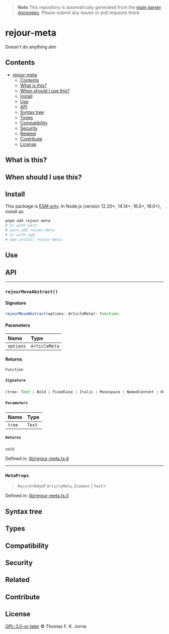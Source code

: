 > **Note**
> This repository is automatically generated from the [main parser monorepo](https://github.com/TrialAndErrorOrg/parsers). Please submit any issues or pull requests there.

# rejour-meta

Doesn't do anything atm

## Contents

*   [rejour-meta](#rejour-meta)
    *   [Contents](#contents)
    *   [What is this?](#what-is-this)
    *   [When should I use this?](#when-should-i-use-this)
    *   [Install](#install)
    *   [Use](#use)
    *   [API](#api)
    *   [Syntax tree](#syntax-tree)
    *   [Types](#types)
    *   [Compatibility](#compatibility)
    *   [Security](#security)
    *   [Related](#related)
    *   [Contribute](#contribute)
    *   [License](#license)

## What is this?

## When should I use this?

## Install

This package is [ESM only](https://gist.github.com/sindresorhus/a39789f98801d908bbc7ff3ecc99d99c). In Node.js (version 12.20+, 14.14+, 16.0+, 18.0+), install as

```bash
pnpm add rejour-meta
# or with yarn
# yarn add rejour-meta
# or with npm
# npm install rejour-meta
```

## Use

## API

***

### `rejourMoveAbstract()`

#### Signature

```ts
rejourMoveAbstract(options: ArticleMeta): Function;
```

#### Parameters

| Name | Type |
| :------ | :------ |
| `options` | `ArticleMeta` |

#### Returns

`Function`

##### `Signature`

```ts
(tree: Text | Bold | FixedCase | Italic | Monospace | NamedContent | Overline | Roman | Ruby | SansSerif | Sc | Strike | StyledContent | Sub | Sup | Underline | AbbrevJournaltitle | Abbrev | Def | Abstract | Label | ObjectId | P | Sec | Title | AccessDate | Ack | KwdGroup | RefList | SubjGroup | Address | AddrLine | City | Country | Email | ExtLink | Fax | Institution | InstitutionWrap | Phone | PostalCode | State | Uri | Alternatives | ChemStruct | IndexTerm | IndexTermrangeend | InlineFormula | InlineGraphic | InlineMedia | MilestoneEnd | MilestoneStart | PrivateChar | AffAlternatives | Aff | Break | Fn | InlineSupplementarymaterial | RelatedArticle | RelatedObject | Target | Xref | Array | Code | Graphic | Media | Preformat | SupplementaryMaterial | Table | TexMath | TextualForm | AltText | AltTitle | Annotation | Anonymous | AnswerSet | Answer | Explanation | Subtitle | BlockAlternatives | BoxedText | ChemStructwrap | DefList | DispFormula | DispFormulagroup | DispQuote | Fig | FigGroup | FnGroup | Glossary | List | Question | QuestionWrap | QuestionWrapgroup | Speech | Statement | TableWrap | TableWrapgroup | VerseGroup | AppGroup | App | Permissions | SecMeta | Attrib | LongDesc | Tbody | ArticleCategories | SeriesText | SeriesTitle | ArticleId | ArticleMeta | Isbn | ArticleVersion | ArticleVersionalternatives | AuthorNotes | Conference | ContribGroup | Counts | CustomMetagroup | ElocationId | Fpage | FundingGroup | History | Issue | IssueId | IssuePart | IssueSponsor | IssueTitle | IssueTitlegroup | Lpage | PageRange | Product | PubDate | PubDatenotavailable | PubHistory | SelfUri | Supplement | SupportGroup | TitleGroup | TransAbstract | Volume | VolumeId | VolumeIssuegroup | VolumeSeries | ArticleTitle | Article | Back | Body | FloatsGroup | Front | ProcessingMeta | Response | SubArticle | AuthorComment | Corresp | AwardDesc | AwardGroup | AwardId | AwardName | FundingSource | PrincipalAwardrecipient | PrincipalInvestigator | SupportSource | Bio | Notes | SigBlock | Caption | ChapterTitle | CitationAlternatives | ElementCitation | MixedCitation | NlmCitation | Colgroup | Col | CollabAlternatives | Collab | OnBehalfof | Role | Comment | CompoundKwdpart | CompoundKwd | CompoundSubjectpart | CompoundSubject | ConfAcronym | ConfDate | ConfLoc | ConfName | ConfNum | ConfSponsor | ConfTheme | Contrib | ContribId | Degrees | Name | NameAlternatives | StringName | ContributedResourcegroup | ResourceGroup | SupportDescription | CopyrightHolder | CopyrightStatement | CopyrightYear | Count | EquationCount | FigCount | PageCount | RefCount | TableCount | WordCount | CustomMeta | MetaName | MetaValue | DataTitle | DateIncitation | Day | Era | Month | Season | Year | Date | DefHead | DefItem | Term | TermHead | Edition | Etal | Gov | Issn | IssnL | PartTitle | Patent | PersonGroup | PubId | PublisherLoc | PublisherName | Series | Size | Source | Std | StringDate | TransSource | TransTitle | Version | EventDesc | Event | ExtendedBy | FrontStub | JournalMeta | FundingStatement | OpenAccess | GivenNames | GlyphData | GlyphRef | Hr | See | SeeAlso | InstitutionId | IssueSubtitle | TransTitlegroup | JournalId | JournalTitlegroup | Publisher | JournalSubtitle | JournalTitle | Kwd | NestedKwd | LicenseP | Price | License | ListItem | Prefix | Suffix | Surname | TimeStamp | Note | Option | OverlineEnd | OverlineStart | RestrictedBy | QuestionPreamble | Rb | Ref | ResourceName | ResourceWrap | ResourceId | Rp | Rt | Sig | Speaker | StdOrganization | StringConf | Subject | Tfoot | Thead | Tr | TableWrapfoot | Td | Th | TransSubtitle | UnderlineEnd | UnderlineStart | UnstructuredKwdgroup | VerseLine | X | Root): void;
```

##### `Parameters`

| Name | Type |
| :------ | :------ |
| `tree` | `Text` | `Bold` | `FixedCase` | `Italic` | `Monospace` | `NamedContent` | `Overline` | `Roman` | `Ruby` | `SansSerif` | `Sc` | `Strike` | `StyledContent` | `Sub` | `Sup` | `Underline` | `AbbrevJournaltitle` | `Abbrev` | `Def` | `Abstract` | `Label` | `ObjectId` | `P` | `Sec` | `Title` | `AccessDate` | `Ack` | `KwdGroup` | `RefList` | `SubjGroup` | `Address` | `AddrLine` | `City` | `Country` | `Email` | `ExtLink` | `Fax` | `Institution` | `InstitutionWrap` | `Phone` | `PostalCode` | `State` | `Uri` | `Alternatives` | `ChemStruct` | `IndexTerm` | `IndexTermrangeend` | `InlineFormula` | `InlineGraphic` | `InlineMedia` | `MilestoneEnd` | `MilestoneStart` | `PrivateChar` | `AffAlternatives` | `Aff` | `Break` | `Fn` | `InlineSupplementarymaterial` | `RelatedArticle` | `RelatedObject` | `Target` | `Xref` | `Array` | `Code` | `Graphic` | `Media` | `Preformat` | `SupplementaryMaterial` | `Table` | `TexMath` | `TextualForm` | `AltText` | `AltTitle` | `Annotation` | `Anonymous` | `AnswerSet` | `Answer` | `Explanation` | `Subtitle` | `BlockAlternatives` | `BoxedText` | `ChemStructwrap` | `DefList` | `DispFormula` | `DispFormulagroup` | `DispQuote` | `Fig` | `FigGroup` | `FnGroup` | `Glossary` | `List` | `Question` | `QuestionWrap` | `QuestionWrapgroup` | `Speech` | `Statement` | `TableWrap` | `TableWrapgroup` | `VerseGroup` | `AppGroup` | `App` | `Permissions` | `SecMeta` | `Attrib` | `LongDesc` | `Tbody` | `ArticleCategories` | `SeriesText` | `SeriesTitle` | `ArticleId` | `ArticleMeta` | `Isbn` | `ArticleVersion` | `ArticleVersionalternatives` | `AuthorNotes` | `Conference` | `ContribGroup` | `Counts` | `CustomMetagroup` | `ElocationId` | `Fpage` | `FundingGroup` | `History` | `Issue` | `IssueId` | `IssuePart` | `IssueSponsor` | `IssueTitle` | `IssueTitlegroup` | `Lpage` | `PageRange` | `Product` | `PubDate` | `PubDatenotavailable` | `PubHistory` | `SelfUri` | `Supplement` | `SupportGroup` | `TitleGroup` | `TransAbstract` | `Volume` | `VolumeId` | `VolumeIssuegroup` | `VolumeSeries` | `ArticleTitle` | `Article` | `Back` | `Body` | `FloatsGroup` | `Front` | `ProcessingMeta` | `Response` | `SubArticle` | `AuthorComment` | `Corresp` | `AwardDesc` | `AwardGroup` | `AwardId` | `AwardName` | `FundingSource` | `PrincipalAwardrecipient` | `PrincipalInvestigator` | `SupportSource` | `Bio` | `Notes` | `SigBlock` | `Caption` | `ChapterTitle` | `CitationAlternatives` | `ElementCitation` | `MixedCitation` | `NlmCitation` | `Colgroup` | `Col` | `CollabAlternatives` | `Collab` | `OnBehalfof` | `Role` | `Comment` | `CompoundKwdpart` | `CompoundKwd` | `CompoundSubjectpart` | `CompoundSubject` | `ConfAcronym` | `ConfDate` | `ConfLoc` | `ConfName` | `ConfNum` | `ConfSponsor` | `ConfTheme` | `Contrib` | `ContribId` | `Degrees` | `Name` | `NameAlternatives` | `StringName` | `ContributedResourcegroup` | `ResourceGroup` | `SupportDescription` | `CopyrightHolder` | `CopyrightStatement` | `CopyrightYear` | `Count` | `EquationCount` | `FigCount` | `PageCount` | `RefCount` | `TableCount` | `WordCount` | `CustomMeta` | `MetaName` | `MetaValue` | `DataTitle` | `DateIncitation` | `Day` | `Era` | `Month` | `Season` | `Year` | `Date` | `DefHead` | `DefItem` | `Term` | `TermHead` | `Edition` | `Etal` | `Gov` | `Issn` | `IssnL` | `PartTitle` | `Patent` | `PersonGroup` | `PubId` | `PublisherLoc` | `PublisherName` | `Series` | `Size` | `Source` | `Std` | `StringDate` | `TransSource` | `TransTitle` | `Version` | `EventDesc` | `Event` | `ExtendedBy` | `FrontStub` | `JournalMeta` | `FundingStatement` | `OpenAccess` | `GivenNames` | `GlyphData` | `GlyphRef` | `Hr` | `See` | `SeeAlso` | `InstitutionId` | `IssueSubtitle` | `TransTitlegroup` | `JournalId` | `JournalTitlegroup` | `Publisher` | `JournalSubtitle` | `JournalTitle` | `Kwd` | `NestedKwd` | `LicenseP` | `Price` | `License` | `ListItem` | `Prefix` | `Suffix` | `Surname` | `TimeStamp` | `Note` | `Option` | `OverlineEnd` | `OverlineStart` | `RestrictedBy` | `QuestionPreamble` | `Rb` | `Ref` | `ResourceName` | `ResourceWrap` | `ResourceId` | `Rp` | `Rt` | `Sig` | `Speaker` | `StdOrganization` | `StringConf` | `Subject` | `Tfoot` | `Thead` | `Tr` | `TableWrapfoot` | `Td` | `Th` | `TransSubtitle` | `UnderlineEnd` | `UnderlineStart` | `UnstructuredKwdgroup` | `VerseLine` | `X` | `Root` |

##### `Returns`

`void`

Defined in:  [lib/rejour-meta.ts:4](https://github.com/TrialAndErrorOrg/parsers/blob/main/libs/rejour/rejour-meta/src/lib/rejour-meta.ts#L4)

***

### `MetaProps`

> `Record`\<keyof `ArticleMeta`, `Element` | `Text`>

Defined in:  [lib/rejour-meta.ts:3](https://github.com/TrialAndErrorOrg/parsers/blob/main/libs/rejour/rejour-meta/src/lib/rejour-meta.ts#L3)

## Syntax tree

## Types

## Compatibility

## Security

## Related

## Contribute

## License

[GPL-3.0-or-later](LICENSE) © Thomas F. K. Jorna

[unified]: https://unifiedjs.com

[unifiedgh]: https://github.com/unifiedjs/unified

[xast-from-xml]: https://github.com/syntax-tree/xast-util-from-xml

[rehype]: https://github.com/rehypejs/rehype

[rejour]: https://github.com/TrialAndErrorOrg/parsers/tree/main/libs/rejour

[rejour-parse]: https://github.com/TrialAndErrorOrg/parsers/tree/main/libs/rejour/rejour-parse

[rejour-stringify]: https://github.com/TrialAndErrorOrg/parsers/tree/main/libs/rejour/rejour-stringify

[rejour-move-abstract]: https://github.com/TrialAndErrorOrg/parsers/tree/main/libs/rejour/rejour-move-abstract

[rejour-meta]: https://github.com/TrialAndErrorOrg/parsers/tree/main/libs/rejour/rejour-meta

[rejour-relatex]: https://github.com/TrialAndErrorOrg/parsers/tree/main/libs/rejour/rejour-relatex

[relatex]: https://github.com/TrialAndErrorOrg/parsers/tree/main/libs/relatex

[relatex-stringify]: https://github.com/TrialAndErrorOrg/parsers/tree/main/libs/relatex/relatex-stringify

[jast]: https://github.com/TrialAndErrorOrg/parsers/tree/main/libs/rejour/jast

[jast-util-to-texast]: https://github.com/TrialAndErrorOrg/parsers/tree/main/libs/rejour/jast-util-to-texast

[jastscript]: https://github.com/TrialAndErrorOrg/parsers/tree/main/libs/rejour/jastscript

[texast]: https://github.com/TrialAndErrorOrg/parsers/tree/main/libs/relatex/texast

[texast-util-to-latex]: https://github.com/TrialAndErrorOrg/parsers/tree/main/libs/relatex/texast-util-to-latex

[hast]: https://github.com/syntax-tree/hast

[xast]: https://github.com/syntax-tree/xast

[mdast]: https://github.com/syntax-tree/mdast

[mdast-markdown]: https://github.com/syntax-tree/mdast-util-to-markdown

[latex-utensils]: https://github.com/tamuratak/latex-utensils

[latexjs]: https://github.com/latexjs/latexjs
